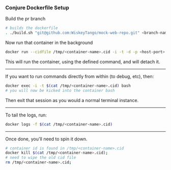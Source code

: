 ### Conjure Dockerfile Setup

Build the pr branch

```bash
# builds the dockerfile
. ./build.sh "git@github.com:WiskeyTango/mock-web-repo.git" <branch-name> <container-name> "npm install"
```

Now run that container in the background

```bash
docker run --cidfile /tmp/<container-name>.cid -i -t -d -p <host-port>:<container-port> <container-name> <command>
```

This will run the container, using the defined command, and will detach it.

---

If you want to run commands directly from within (to debug, etc), then:

```bash
docker exec -i -t $(cat /tmp/<container-name>.cid) bash
# you will now be kicked into the container bash
```

Then exit that session as you would a normal terminal instance.

---

To tail the logs, run:

```bash
docker logs -f $(cat /tmp/<container-name>.cid)
```

---

Once done, you'll need to spin it down.

```bash
# container id is found in /tmp/<container-name>.cid
docker kill $(cat /tmp/<container-name>.cid);
# need to wipe the old cid file
rm /tmp/<container-name>.cid;
```
